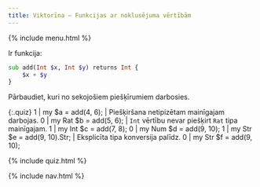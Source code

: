 ```yaml
---
title: Viktorīna — Funkcijas ar noklusējuma vērtībām
---
```


{% include menu.html %}

Ir funkcija:

```raku
sub add(Int $x, Int $y) returns Int {
    $x + $y
}
```

Pārbaudiet, kuri no sekojošiem piešķīrumiem darbosies.

{:.quiz}
1 | my $a = add(4, 6); | Piešķiršana netipizētam mainīgajam darbojas.
0 | my Rat $b = add(5, 6); | `Int` vērtību nevar piešķirt `Rat` tipa mainīgajam.
1 | my Int $c = add(7, 8);
0 | my Num $d = add(9, 10);
1 | my Str $e = add(9, 10).Str; | Eksplicīta tipa konversija palīdz.
0 | my Str $f = add(9, 10);

{% include quiz.html %}

{% include nav.html %}